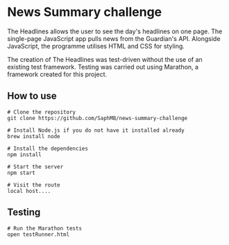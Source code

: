 # News Summary challenge

The Headlines allows the user to see the day's headlines on one page. The single-page JavaScript app pulls news from the Guardian's API. Alongside JavaScript, the programme utilises HTML and CSS for styling.

The creation of The Headlines was test-driven without the use of an existing test framework. Testing was carried out using Marathon, a framework created for this project.

## How to use

```
# Clone the repository
git clone https://github.com/SaphMB/news-summary-challenge

# Install Node.js if you do not have it installed already
brew install node

# Install the dependencies
npm install

# Start the server
npm start

# Visit the route
local host....
```

## Testing

```
# Run the Marathon tests
open testRunner.html
```
